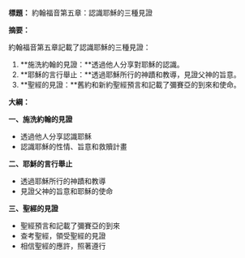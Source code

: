 **標題：** 約翰福音第五章：認識耶穌的三種見證

**摘要：**

約翰福音第五章記載了認識耶穌的三種見證：

1. **施洗約翰的見證：**透過他人分享對耶穌的認識。
2. **耶穌的言行舉止：**透過耶穌所行的神蹟和教導，見證父神的旨意。
3. **聖經的見證：**舊約和新約聖經預言和記載了彌賽亞的到來和使命。

**大綱：**

**一、施洗約翰的見證**
* 透過他人分享認識耶穌
* 認識耶穌的性情、旨意和救贖計畫

**二、耶穌的言行舉止**
* 透過耶穌所行的神蹟和教導
* 見證父神的旨意和耶穌的使命

**三、聖經的見證**
* 聖經預言和記載了彌賽亞的到來
* 查考聖經，領受聖經的見證
* 相信聖經的應許，照著遵行